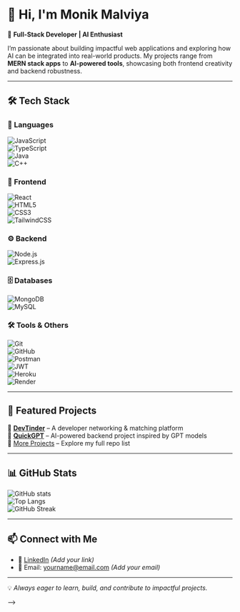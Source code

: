 # 👋 Hi, I'm Monik Malviya  

🚀 **Full-Stack Developer | AI Enthusiast**  

I’m passionate about building impactful web applications and exploring how AI can be integrated into real-world products. 
My projects range from **MERN stack apps** to **AI-powered tools**, showcasing both frontend creativity and backend robustness.  

---

## 🛠 Tech Stack  

### 🚀 Languages  
![JavaScript](https://img.shields.io/badge/JavaScript-F7DF1E?style=for-the-badge&logo=javascript&logoColor=black)  
![TypeScript](https://img.shields.io/badge/TypeScript-3178C6?style=for-the-badge&logo=typescript&logoColor=white)  
![Java](https://img.shields.io/badge/Java-ED8B00?style=for-the-badge&logo=java&logoColor=white)  
![C++](https://img.shields.io/badge/C++-00599C?style=for-the-badge&logo=cplusplus&logoColor=white)  

### 🎨 Frontend  
![React](https://img.shields.io/badge/React-61DAFB?style=for-the-badge&logo=react&logoColor=black)  
![HTML5](https://img.shields.io/badge/HTML5-E34F26?style=for-the-badge&logo=html5&logoColor=white)  
![CSS3](https://img.shields.io/badge/CSS3-1572B6?style=for-the-badge&logo=css3&logoColor=white)  
![TailwindCSS](https://img.shields.io/badge/TailwindCSS-38B2AC?style=for-the-badge&logo=tailwind-css&logoColor=white)  

### ⚙️ Backend  
![Node.js](https://img.shields.io/badge/Node.js-339933?style=for-the-badge&logo=node.js&logoColor=white)  
![Express.js](https://img.shields.io/badge/Express.js-000000?style=for-the-badge&logo=express&logoColor=white)  

### 🗄 Databases  
![MongoDB](https://img.shields.io/badge/MongoDB-47A248?style=for-the-badge&logo=mongodb&logoColor=white)  
![MySQL](https://img.shields.io/badge/MySQL-4479A1?style=for-the-badge&logo=mysql&logoColor=white)  

### 🛠 Tools & Others  
![Git](https://img.shields.io/badge/Git-F05032?style=for-the-badge&logo=git&logoColor=white)  
![GitHub](https://img.shields.io/badge/GitHub-181717?style=for-the-badge&logo=github&logoColor=white)  
![Postman](https://img.shields.io/badge/Postman-FF6C37?style=for-the-badge&logo=postman&logoColor=white)  
![JWT](https://img.shields.io/badge/JWT-000000?style=for-the-badge&logo=jsonwebtokens&logoColor=white)  
![Heroku](https://img.shields.io/badge/Heroku-430098?style=for-the-badge&logo=heroku&logoColor=white)  
![Render](https://img.shields.io/badge/Render-46E3B7?style=for-the-badge&logo=render&logoColor=black)  

---

## 🌟 Featured Projects  

🔹 [**DevTinder**](https://github.com/Monikmalviya2002/DevTinder-frontend) – A developer networking & matching platform  
🔹 [**QuickGPT**](https://github.com/Monikmalviya2002/QuickGpt-backend) – AI-powered backend project inspired by GPT models  
🔹 [More Projects](https://github.com/Monikmalviya2002?tab=repositories) – Explore my full repo list  

---

## 📊 GitHub Stats  

![GitHub stats](https://github-readme-stats.vercel.app/api?username=Monikmalviya2002&show_icons=true&theme=tokyonight)  
![Top Langs](https://github-readme-stats.vercel.app/api/top-langs/?username=Monikmalviya2002&layout=compact&theme=tokyonight)  
![GitHub Streak](https://streak-stats.demolab.com?user=Monikmalviya2002&theme=tokyonight&border_radius=5)  

---

## 📫 Connect with Me  

- 💼 [LinkedIn](https://www.linkedin.com/) *(Add your link)*  
- 📧 Email: yourname@email.com *(Add your email)*  

---

💡 *Always eager to learn, build, and contribute to impactful projects.*  

-->
